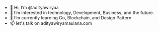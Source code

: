 - 👋 Hi, I’m @adityawiryaa
- 👀 I’m interested in technology, Development, Business, and the future.
- 🌱 I’m currently learning Go, Blockchain, and Design Pattern
- 📫 let's talk on adityawiryamaulana.com

<!---
adityawiryaa/adityawiryaa is a ✨ special ✨ repository because its `README.md` (this file) appears on your GitHub profile.
You can click the Preview link to take a look at your changes.
--->
